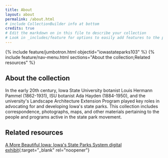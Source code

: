 ```yaml
---
title: About
layout: about
permalink: /about.html
# include CollectionBuilder info at bottom
credits: true
# Edit the markdown on in this file to describe your collection
# Look in _includes/feature for options to easily add features to the page
---
```


{% include feature/jumbotron.html objectid="iowastateparks103" %} 
{% include feature/nav-menu.html sections="About the collection;Related resources" %} 

## About the collection

In the early 20th century, Iowa State University botanist Louis Hermann Pammel (1862-1931), ISU botanist Ada Hayden (1884-1950), and the university's Landscape Architecture Extension Program played key roles in advocating for and developing Iowa's state parks. This collection includes correspondence, photographs, maps, and other materials pertaining to the people and programs active in the state park movement.

## Related resources

[A More Beautiful Iowa: Iowa's State Parks System digital exhibit](https://exhibits.lib.iastate.edu/iowa-state-parks){:target="_blank" rel="noopener"}